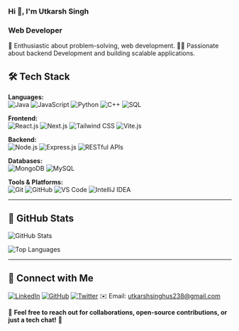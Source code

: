 ###                                                           Hi 👋, I'm Utkarsh Singh

### Web Developer

🚀 Enthusiastic about problem-solving, web development.
🧑‍💻 Passionate about backend Development and building scalable applications.

## 🛠️ Tech Stack

**Languages:**  
![Java](https://img.shields.io/badge/Java-%23ED8B00.svg?style=for-the-badge&logo=openjdk&logoColor=white)
![JavaScript](https://img.shields.io/badge/JavaScript-%23F7DF1E.svg?style=for-the-badge&logo=javascript&logoColor=black)
![Python](https://img.shields.io/badge/Python-%2314354C.svg?style=for-the-badge&logo=python&logoColor=white)
![C++](https://img.shields.io/badge/C++-%2300599C.svg?style=for-the-badge&logo=c%2B%2B&logoColor=white)
![SQL](https://img.shields.io/badge/SQL-%2300f.svg?style=for-the-badge&logo=mysql&logoColor=white)

**Frontend:**  
![React.js](https://img.shields.io/badge/React-%2320232a.svg?style=for-the-badge&logo=react&logoColor=%2361DAFB)
![Next.js](https://img.shields.io/badge/Next.js-black?style=for-the-badge&logo=next.js&logoColor=white)
![Tailwind CSS](https://img.shields.io/badge/TailwindCSS-%2338B2AC.svg?style=for-the-badge&logo=tailwind-css&logoColor=white)
![Vite.js](https://img.shields.io/badge/Vite.js-%23646CFF.svg?style=for-the-badge&logo=vite&logoColor=white)

**Backend:**  
![Node.js](https://img.shields.io/badge/Node.js-%2343853D.svg?style=for-the-badge&logo=node.js&logoColor=white)
![Express.js](https://img.shields.io/badge/Express.js-%23000000.svg?style=for-the-badge&logo=express&logoColor=white)
![RESTful APIs](https://img.shields.io/badge/REST-API-blue?style=for-the-badge)

**Databases:**  
![MongoDB](https://img.shields.io/badge/MongoDB-%2347A248.svg?style=for-the-badge&logo=mongodb&logoColor=white)
![MySQL](https://img.shields.io/badge/MySQL-%2300f.svg?style=for-the-badge&logo=mysql&logoColor=white)

**Tools & Platforms:**  
![Git](https://img.shields.io/badge/Git-%23F05033.svg?style=for-the-badge&logo=git&logoColor=white)
![GitHub](https://img.shields.io/badge/GitHub-%23181717.svg?style=for-the-badge&logo=github&logoColor=white)
![VS Code](https://img.shields.io/badge/VSCode-%23007ACC.svg?style=for-the-badge&logo=visual-studio-code&logoColor=white)
![IntelliJ IDEA](https://img.shields.io/badge/IntelliJ_IDEA-%23000000.svg?style=for-the-badge&logo=intellij-idea&logoColor=white)

---

## 📌 GitHub Stats



![GitHub Stats](https://github-readme-stats.vercel.app/api?username=btechwala999&show_icons=true&theme=dark)

![Top Languages](https://github-readme-stats.vercel.app/api/top-langs/?username=btechwala999&layout=compact&theme=dark)

---

## 📢 Connect with Me

[![LinkedIn](https://img.shields.io/badge/LinkedIn-%230A66C2.svg?style=for-the-badge&logo=linkedin&logoColor=white)](https://www.linkedin.com/in/utkarsh-singh00)
[![GitHub](https://img.shields.io/badge/GitHub-%23181717.svg?style=for-the-badge&logo=github&logoColor=white)](https://github.com/btechwala999)
[![Twitter](https://img.shields.io/badge/Twitter-%231DA1F2.svg?style=for-the-badge&logo=twitter&logoColor=white)](https://x.com/Utkarsh09191646)
✉️ Email: utkarshsinghus238@gmail.com

🔗 **Feel free to reach out for collaborations, open-source contributions, or just a tech chat!** 🚀
